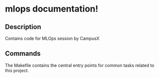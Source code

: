 # mlops documentation!

## Description

Contains code for MLOps session by CampusX

## Commands

The Makefile contains the central entry points for common tasks related to this project.

